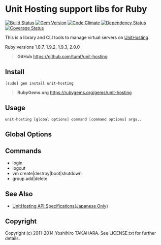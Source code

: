 Unit Hosting support libs for Ruby
==================================

[![Build Status](https://travis-ci.org/tumf/unit-hosting.png?branch=master)](https://travis-ci.org/tumf/unit-hosting)
[![Gem Version](https://badge.fury.io/rb/unit-hosting.png)](http://badge.fury.io/rb/unit-hosting)
[![Code Climate](https://codeclimate.com/github/tumf/unit-hosting.png)](https://codeclimate.com/github/tumf/unit-hosting)
[![Dependency Status](https://gemnasium.com/tumf/unit-hosting.png)](https://gemnasium.com/tumf/unit-hosting)
[![Coverage Status](https://coveralls.io/repos/tumf/unit-hosting/badge.png)](https://coveralls.io/r/tumf/unit-hosting?branch=master)

This is a library and CLI tools to manage virtual servers on [UnitHosting](http://www.unit-hosting.com).

Ruby versions 1.8.7, 1.9.2, 1.9.3, 2.0.0

> **GitHub**
> https://github.com/tumf/unit-hosting


Install
-------

    [sudo] gem install unit-hosting
 
 > **RubyGems.org**
 > https://rubygems.org/gems/unit-hosting

Usage
-----

    unit-hosting [global options] command [command options] args..

Global Options
---------------


Commands
--------

* login
* logout
* vm create|destroy|boot|shutdown
* group add|delete

See Also
--------

* [UnitHosting API Specifications(Japanese Only)](http://blog.unit-hosting.com/doc/api-spec)

Copyright
---------

Copyright (c) 2011-2014 Yoshihiro TAKAHARA. See LICENSE.txt for further details.

